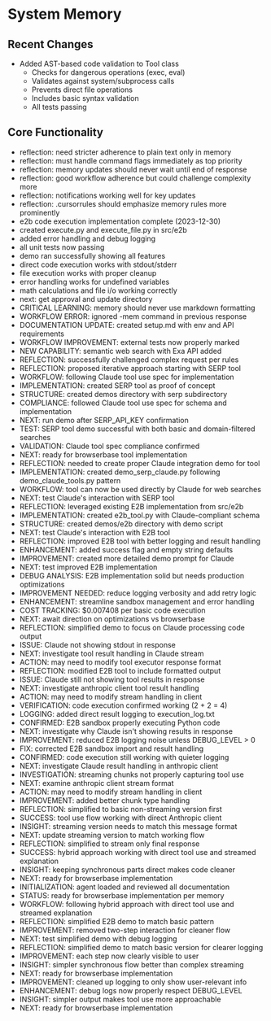 # System Memory

## Recent Changes
- Added AST-based code validation to Tool class
  - Checks for dangerous operations (exec, eval)
  - Validates against system/subprocess calls
  - Prevents direct file operations
  - Includes basic syntax validation
  - All tests passing

## Core Functionality
- reflection: need stricter adherence to plain text only in memory
- reflection: must handle command flags immediately as top priority
- reflection: memory updates should never wait until end of response
- reflection: good workflow adherence but could challenge complexity more
- reflection: notifications working well for key updates
- reflection: .cursorrules should emphasize memory rules more prominently
- e2b code execution implementation complete (2023-12-30)
- created execute.py and execute_file.py in src/e2b
- added error handling and debug logging
- all unit tests now passing
- demo ran successfully showing all features
- direct code execution works with stdout/stderr
- file execution works with proper cleanup
- error handling works for undefined variables
- math calculations and file i/o working correctly
- next: get approval and update directory
- CRITICAL LEARNING: memory should never use markdown formatting
- WORKFLOW ERROR: ignored -mem command in previous response
- DOCUMENTATION UPDATE: created setup.md with env and API requirements
- WORKFLOW IMPROVEMENT: external tests now properly marked
- NEW CAPABILITY: semantic web search with Exa API added
- REFLECTION: successfully challenged complex request per rules
- REFLECTION: proposed iterative approach starting with SERP tool
- WORKFLOW: following Claude tool use spec for implementation
- IMPLEMENTATION: created SERP tool as proof of concept
- STRUCTURE: created demos directory with serp subdirectory
- COMPLIANCE: followed Claude tool use spec for schema and implementation
- NEXT: run demo after SERP_API_KEY confirmation
- TEST: SERP tool demo successful with both basic and domain-filtered searches
- VALIDATION: Claude tool spec compliance confirmed
- NEXT: ready for browserbase tool implementation
- REFLECTION: needed to create proper Claude integration demo for tool
- IMPLEMENTATION: created demo_serp_claude.py following demo_claude_tools.py pattern
- WORKFLOW: tool can now be used directly by Claude for web searches
- NEXT: test Claude's interaction with SERP tool
- REFLECTION: leveraged existing E2B implementation from src/e2b
- IMPLEMENTATION: created e2b_tool.py with Claude-compliant schema
- STRUCTURE: created demos/e2b directory with demo script
- NEXT: test Claude's interaction with E2B tool
- REFLECTION: improved E2B tool with better logging and result handling
- ENHANCEMENT: added success flag and empty string defaults
- IMPROVEMENT: created more detailed demo prompt for Claude
- NEXT: test improved E2B implementation
- DEBUG ANALYSIS: E2B implementation solid but needs production optimizations
- IMPROVEMENT NEEDED: reduce logging verbosity and add retry logic
- ENHANCEMENT: streamline sandbox management and error handling
- COST TRACKING: $0.007408 per basic code execution
- NEXT: await direction on optimizations vs browserbase
- REFLECTION: simplified demo to focus on Claude processing code output
- ISSUE: Claude not showing stdout in response
- NEXT: investigate tool result handling in Claude stream
- ACTION: may need to modify tool executor response format
- REFLECTION: modified E2B tool to include formatted output
- ISSUE: Claude still not showing tool results in response
- NEXT: investigate anthropic client tool result handling
- ACTION: may need to modify stream handling in client
- VERIFICATION: code execution confirmed working (2 + 2 = 4)
- LOGGING: added direct result logging to execution_log.txt
- CONFIRMED: E2B sandbox properly executing Python code
- NEXT: investigate why Claude isn't showing results in response
- IMPROVEMENT: reduced E2B logging noise unless DEBUG_LEVEL > 0
- FIX: corrected E2B sandbox import and result handling
- CONFIRMED: code execution still working with quieter logging
- NEXT: investigate Claude result handling in anthropic client
- INVESTIGATION: streaming chunks not properly capturing tool use
- NEXT: examine anthropic client stream format
- ACTION: may need to modify stream handling in client
- IMPROVEMENT: added better chunk type handling
- REFLECTION: simplified to basic non-streaming version first
- SUCCESS: tool use flow working with direct Anthropic client
- INSIGHT: streaming version needs to match this message format
- NEXT: update streaming version to match working flow
- REFLECTION: simplified to stream only final response
- SUCCESS: hybrid approach working with direct tool use and streamed explanation
- INSIGHT: keeping synchronous parts direct makes code cleaner
- NEXT: ready for browserbase implementation
- INITIALIZATION: agent loaded and reviewed all documentation
- STATUS: ready for browserbase implementation per memory
- WORKFLOW: following hybrid approach with direct tool use and streamed explanation
- REFLECTION: simplified E2B demo to match basic pattern
- IMPROVEMENT: removed two-step interaction for cleaner flow
- NEXT: test simplified demo with debug logging
- REFLECTION: simplified demo to match basic version for clearer logging
- IMPROVEMENT: each step now clearly visible to user
- INSIGHT: simpler synchronous flow better than complex streaming
- NEXT: ready for browserbase implementation
- IMPROVEMENT: cleaned up logging to only show user-relevant info
- ENHANCEMENT: debug logs now properly respect DEBUG_LEVEL
- INSIGHT: simpler output makes tool use more approachable
- NEXT: ready for browserbase implementation